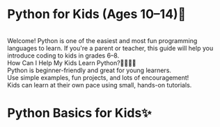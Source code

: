 # Python for Kids (Ages 10–14)🐍
<br>
Welcome! Python is one of the easiest and most fun programming languages to learn. If you're a parent or teacher, this guide will help you introduce coding to kids in grades 6–8.
<br>
How Can I Help My Kids Learn Python?👨‍👩‍👧‍👦 
<br>
Python is beginner-friendly and great for young learners.
<br>
Use simple examples, fun projects, and lots of encouragement!
<br>
Kids can learn at their own pace using small, hands-on tutorials.

# Python Basics for Kids✨


